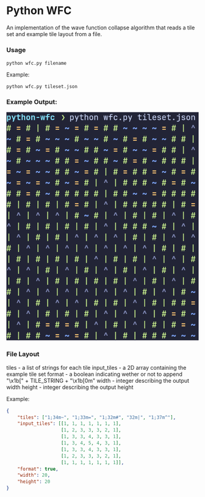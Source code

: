 # Python WFC
An implementation of the wave function collapse algorithm that reads a tile set and example tile layout from a file.

### Usage
```
python wfc.py filename
```
Example:
```
python wfc.py tileset.json
```
### Example Output:
![example output](screenshot.png)

### File Layout
tiles - a list of strings for each tile
input_tiles - a 2D array containing the example tile set
format - a boolean indicating wether or not to append "\x1b[" + TILE_STRING + "\x1b[0m"
width - integer describing the output width
height - integer describing the output height

Example:
``` JSON
{
    "tiles": ["1;34m~", "1;33m=", "1;32m#", "32m|", "1;37m^"],
    "input_tiles": [[1, 1, 1, 1, 1, 1, 1],
                    [1, 2, 3, 3, 3, 2, 1],
                    [1, 3, 3, 4, 3, 3, 1],
                    [1, 3, 4, 5, 4, 3, 1],
                    [1, 3, 3, 4, 3, 3, 1],
                    [1, 2, 3, 3, 3, 2, 1],
                    [1, 1, 1, 1, 1, 1, 1]],
    "format": true,
    "width": 20,
    "height": 20
}
```